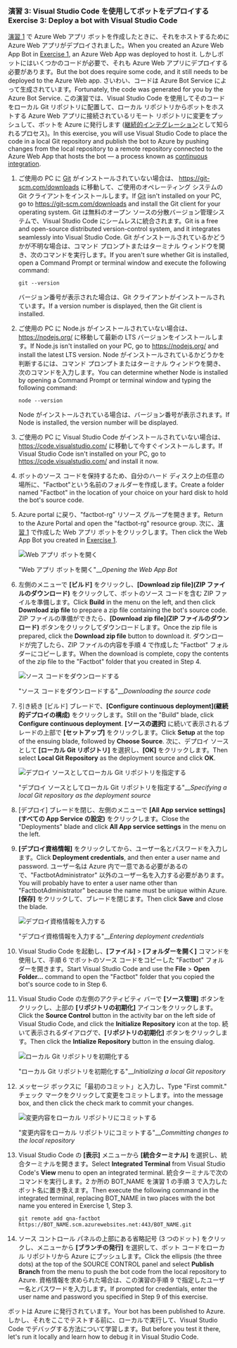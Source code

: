 ### <a name="exercise-3-deploy-a-bot-with-visual-studio-code"></a><span data-ttu-id="72e69-101">演習 3: Visual Studio Code を使用してボットをデプロイする</span><span class="sxs-lookup"><span data-stu-id="72e69-101">Exercise 3: Deploy a bot with Visual Studio Code</span></span>

<span data-ttu-id="72e69-102">[演習 1](#Exercise1) で Azure Web アプリ ボットを作成したときに、それをホストするために Azure Web アプリがデプロイされました。</span><span class="sxs-lookup"><span data-stu-id="72e69-102">When you created an Azure Web App Bot in [Exercise 1](#Exercise1), an Azure Web App was deployed to host it.</span></span> <span data-ttu-id="72e69-103">しかしボットにはいくつかのコードが必要で、それも Azure Web アプリにデプロイする必要があります。</span><span class="sxs-lookup"><span data-stu-id="72e69-103">But the bot does require some code, and it still needs to be deployed to the Azure Web app.</span></span> <span data-ttu-id="72e69-104">さいわい、コードは Azure Bot Service によって生成されています。</span><span class="sxs-lookup"><span data-stu-id="72e69-104">Fortunately, the code was generated for you by the Azure Bot Service.</span></span> <span data-ttu-id="72e69-105">この演習では、Visual Studio Code を使用してそのコードをローカル Git リポジトリに配置して、ローカル リポジトリからボットをホストする Azure Web アプリに接続されているリモート リポジトリに変更をプッシュして、ボットを Azure に発行します ([継続的インテグレーション](https://en.wikipedia.org/wiki/Continuous_integration)として知られるプロセス)。</span><span class="sxs-lookup"><span data-stu-id="72e69-105">In this exercise, you will use Visual Studio Code to place the code in a local Git repository and publish the bot to Azure by pushing changes from the local repository to a remote repository connected to the Azure Web App that hosts the bot — a process known as [continuous integration](https://en.wikipedia.org/wiki/Continuous_integration).</span></span>

1. <span data-ttu-id="72e69-106">ご使用の PC に [Git](https://git-scm.com/) がインストールされていない場合は、 https://git-scm.com/downloads に移動して、ご使用のオペレーティング システムの Git クライアントをインストールします。</span><span class="sxs-lookup"><span data-stu-id="72e69-106">If [Git](https://git-scm.com/) isn't installed on your PC, go to https://git-scm.com/downloads and install the Git client for your operating system.</span></span> <span data-ttu-id="72e69-107">Git は無料のオープン ソースの分散バージョン管理システムで、Visual Studio Code にシームレスに統合されます。</span><span class="sxs-lookup"><span data-stu-id="72e69-107">Git is a free and open-source distributed version-control system, and it integrates seamlessly into Visual Studio Code.</span></span> <span data-ttu-id="72e69-108">Git がインストールされているかどうかが不明な場合は、コマンド プロンプトまたはターミナル ウィンドウを開き、次のコマンドを実行します。</span><span class="sxs-lookup"><span data-stu-id="72e69-108">If you aren't sure whether Git is installed, open a Command Prompt or terminal window and execute the following command:</span></span>

    ``` 
    git --version
    ```

    <span data-ttu-id="72e69-109">バージョン番号が表示された場合は、Git クライアントがインストールされています。</span><span class="sxs-lookup"><span data-stu-id="72e69-109">If a version number is displayed, then the Git client is installed.</span></span>

1. <span data-ttu-id="72e69-110">ご使用の PC に Node.js がインストールされていない場合は、 https://nodejs.org/ に移動して最新の LTS バージョンをインストールします。</span><span class="sxs-lookup"><span data-stu-id="72e69-110">If Node.js isn't installed on your PC, go to https://nodejs.org/ and install the latest LTS version.</span></span> <span data-ttu-id="72e69-111">Node がインストールされているかどうかを判断するには、コマンド プロンプトまたはターミナル ウィンドウを開き、次のコマンドを入力します。</span><span class="sxs-lookup"><span data-stu-id="72e69-111">You can determine whether Node is installed by opening a Command Prompt or terminal window and typing the following command:</span></span>

    ```
    node --version
    ```

    <span data-ttu-id="72e69-112">Node がインストールされている場合は、バージョン番号が表示されます。</span><span class="sxs-lookup"><span data-stu-id="72e69-112">If Node is installed, the version number will be displayed.</span></span>

1. <span data-ttu-id="72e69-113">ご使用の PC に Visual Studio Code がインストールされていない場合は、 https://code.visualstudio.com/ に移動して今すぐインストールします。</span><span class="sxs-lookup"><span data-stu-id="72e69-113">If Visual Studio Code isn't installed on your PC, go to https://code.visualstudio.com/ and install it now.</span></span>

1. <span data-ttu-id="72e69-114">ボットのソース コードを保持するため、自分のハード ディスク上の任意の場所に、"Factbot"という名前のフォルダーを作成します。</span><span class="sxs-lookup"><span data-stu-id="72e69-114">Create a folder named "Factbot" in the location of your choice on your hard disk to hold the bot's source code.</span></span>

1. <span data-ttu-id="72e69-115">Azure portal に戻り、"factbot-rg" リソース グループを開きます。</span><span class="sxs-lookup"><span data-stu-id="72e69-115">Return to the Azure Portal and open the "factbot-rg" resource group.</span></span> <span data-ttu-id="72e69-116">次に、[演習 1](#Exercise1) で作成した Web アプリ ボットをクリックします。</span><span class="sxs-lookup"><span data-stu-id="72e69-116">Then click the Web App Bot you created in [Exercise 1](#Exercise1).</span></span>

    ![Web アプリ ボットを開く](../images/open-web-app-bot.png)

    <span data-ttu-id="72e69-118">"Web アプリ ボットを開く"__</span><span class="sxs-lookup"><span data-stu-id="72e69-118">_Opening the Web App Bot_</span></span>

1. <span data-ttu-id="72e69-119">左側のメニューで **[ビルド]** をクリックし、**[Download zip file]\(ZIP ファイルのダウンロード\)** をクリックして、ボットのソース コードを含む ZIP ファイルを準備します。</span><span class="sxs-lookup"><span data-stu-id="72e69-119">Click **Build** in the menu on the left, and then click **Download zip file** to prepare a zip file containing the bot's source code.</span></span> <span data-ttu-id="72e69-120">ZIP ファイルの準備ができたら、**[Download zip file]\(ZIP ファイルのダウンロード\)** ボタンをクリックしてダウンロードします。</span><span class="sxs-lookup"><span data-stu-id="72e69-120">Once the zip file is prepared, click the **Download zip file** button to download it.</span></span> <span data-ttu-id="72e69-121">ダウンロードが完了したら、ZIP ファイルの内容を手順 4 で作成した "Factbot" フォルダーにコピーします。</span><span class="sxs-lookup"><span data-stu-id="72e69-121">When the download is complete, copy the contents of the zip file to the "Factbot" folder that you created in Step 4.</span></span>

    ![ソース コードをダウンロードする](../images/download-source.png)

    <span data-ttu-id="72e69-123">"ソース コードをダウンロードする"__</span><span class="sxs-lookup"><span data-stu-id="72e69-123">_Downloading the source code_</span></span>
  
1. <span data-ttu-id="72e69-124">引き続き [ビルド] ブレードで、**[Configure continuous deployment]\(継続的デプロイの構成\)** をクリックします。</span><span class="sxs-lookup"><span data-stu-id="72e69-124">Still on the "Build" blade, click **Configure continuous deployment**.</span></span> <span data-ttu-id="72e69-125">**[ソースの選択]** に続いて表示されるブレードの上部で **[セットアップ]** をクリックします。</span><span class="sxs-lookup"><span data-stu-id="72e69-125">Click **Setup** at the top of the ensuing blade, followed by **Choose Source**.</span></span> <span data-ttu-id="72e69-126">次に、デプロイ ソースとして **[ローカル Git リポジトリ]** を選択し、**[OK]** をクリックします。</span><span class="sxs-lookup"><span data-stu-id="72e69-126">Then select **Local Git Repository** as the deployment source and click **OK**.</span></span> 
 
    ![デプロイ ソースとしてローカル Git リポジトリを指定する](../images/portal-set-local-git.png)

    <span data-ttu-id="72e69-128">"デプロイ ソースとしてローカル Git リポジトリを指定する"__</span><span class="sxs-lookup"><span data-stu-id="72e69-128">_Specifying a local Git repository as the deployment source_</span></span>  

1. <span data-ttu-id="72e69-129">[デプロイ] ブレードを閉じ、左側のメニューで **[All App service settings]\(すべての App Service の設定\)** をクリックします。</span><span class="sxs-lookup"><span data-stu-id="72e69-129">Close the "Deployments" blade and click **All App service settings** in the menu on the left.</span></span>

1. <span data-ttu-id="72e69-130">**[デプロイ資格情報]** をクリックしてから、ユーザー名とパスワードを入力します。</span><span class="sxs-lookup"><span data-stu-id="72e69-130">Click **Deployment credentials**, and then enter a user name and password.</span></span> <span data-ttu-id="72e69-131">ユーザー名は Azure 内で一意である必要があるので、"FactbotAdministrator" 以外のユーザー名を入力する必要があります。</span><span class="sxs-lookup"><span data-stu-id="72e69-131">You will probably have to enter a user name other than "FactbotAdministrator" because the name must be unique within Azure.</span></span> <span data-ttu-id="72e69-132">**[保存]** をクリックして、ブレードを閉じます。</span><span class="sxs-lookup"><span data-stu-id="72e69-132">Then click **Save** and close the blade.</span></span>

    ![デプロイ資格情報を入力する](../images/portal-enter-ci-creds.png)

    <span data-ttu-id="72e69-134">"デプロイ資格情報を入力する"__</span><span class="sxs-lookup"><span data-stu-id="72e69-134">_Entering deployment credentials_</span></span>  

1. <span data-ttu-id="72e69-135">Visual Studio Code を起動し、**[ファイル]** > **[フォルダーを開く]** コマンドを使用して、手順 6 でボットのソース コードをコピーした "Factbot" フォルダーを開きます。</span><span class="sxs-lookup"><span data-stu-id="72e69-135">Start Visual Studio Code and use the **File** > **Open Folder...** command to open the "Factbot" folder that you copied the bot's source code to in Step 6.</span></span>

1. <span data-ttu-id="72e69-136">Visual Studio Code の左側のアクティビティ バーで **[ソース管理]** ボタンをクリックし、上部の **[リポジトリの初期化]** アイコンをクリックします。</span><span class="sxs-lookup"><span data-stu-id="72e69-136">Click the **Source Control** button in the activity bar on the left side of Visual Studio Code, and click the **Initialize Repository** icon at the top.</span></span> <span data-ttu-id="72e69-137">続いて表示されるダイアログで、**[リポジトリの初期化]** ボタンをクリックします。</span><span class="sxs-lookup"><span data-stu-id="72e69-137">Then click the **Intialize Repository** button in the ensuing dialog.</span></span>

    ![ローカル Git リポジトリを初期化する](../images/vs-init-git-repo.png)

    <span data-ttu-id="72e69-139">"ローカル Git リポジトリを初期化する"__</span><span class="sxs-lookup"><span data-stu-id="72e69-139">_Initializing a local Git repository_</span></span>  

1. <span data-ttu-id="72e69-140">メッセージ ボックスに「最初のコミット」と入力し、</span><span class="sxs-lookup"><span data-stu-id="72e69-140">Type "First commit."</span></span> <span data-ttu-id="72e69-141">チェック マークをクリックして変更をコミットします。</span><span class="sxs-lookup"><span data-stu-id="72e69-141">into the message box, and then click the check mark to commit your changes.</span></span>

    ![変更内容をローカル リポジトリにコミットする](../images/vs-first-git-commit.png)

    <span data-ttu-id="72e69-143">"変更内容をローカル リポジトリにコミットする"__</span><span class="sxs-lookup"><span data-stu-id="72e69-143">_Committing changes to the local repository_</span></span>  

1. <span data-ttu-id="72e69-144">Visual Studio Code の **[表示]** メニューから **[統合ターミナル]** を選択し、統合ターミナルを開きます。</span><span class="sxs-lookup"><span data-stu-id="72e69-144">Select **Integrated Terminal** from Visual Studio Code's **View** menu to open an integrated terminal.</span></span> <span data-ttu-id="72e69-145">統合ターミナルで次のコマンドを実行します。2 か所の BOT_NAME を演習 1 の手順 3 で入力したボット名に置き換えます。</span><span class="sxs-lookup"><span data-stu-id="72e69-145">Then execute the following command in the integrated terminal, replacing BOT_NAME in two places with the bot name you entered in Exercise 1, Step 3.</span></span>

    ```
    git remote add qna-factbot https://BOT_NAME.scm.azurewebsites.net:443/BOT_NAME.git
    ```

1. <span data-ttu-id="72e69-146">ソース コントロール パネルの上部にある省略記号 (3 つのドット) をクリックし、メニューから **[ブランチの発行]** を選択して、ボット コードをローカル リポジトリから Azure にプッシュします。</span><span class="sxs-lookup"><span data-stu-id="72e69-146">Click the ellipsis (the three dots) at the top of the SOURCE CONTROL panel and select **Publish Branch** from the menu to push the bot code from the local repository to Azure.</span></span> <span data-ttu-id="72e69-147">資格情報を求められた場合は、この演習の手順 9 で指定したユーザー名とパスワードを入力します。</span><span class="sxs-lookup"><span data-stu-id="72e69-147">If prompted for credentials, enter the user name and password you specified in Step 9 of this exercise.</span></span>

<span data-ttu-id="72e69-148">ボットは Azure に発行されています。</span><span class="sxs-lookup"><span data-stu-id="72e69-148">Your bot has been published to Azure.</span></span> <span data-ttu-id="72e69-149">しかし、それをここでテストする前に、ローカルで実行して、Visual Studio Code でデバッグする方法について学習します。</span><span class="sxs-lookup"><span data-stu-id="72e69-149">But before you test it there, let's run it locally and learn how to debug it in Visual Studio Code.</span></span>
